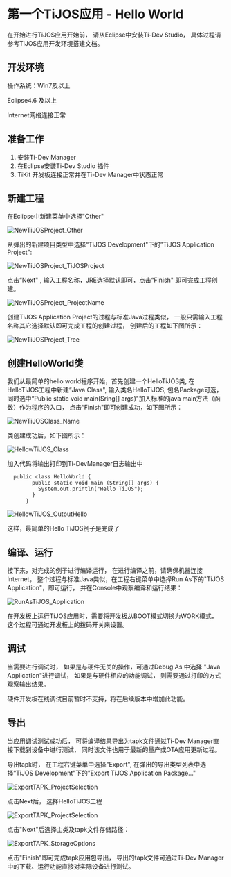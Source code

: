 # 第一个TiJOS应用 - Hello World

在开始进行TiJOS应用开始前， 请从Eclipse中安装Ti-Dev Studio， 具体过程请参考TiJOS应用开发环境搭建文档。

## 开发环境

操作系统：Win7及以上

Eclipse4.6 及以上

Internet网络连接正常

## 准备工作

1. 安装Ti-Dev Manager
2. 在Eclipse安装Ti-Dev Studio 插件
3. TiKit 开发板连接正常并在Ti-Dev Manager中状态正常

## 新建工程

在Eclipse中新建菜单中选择"Other"

![NewTiJOSProject_Other](.\img\NewTiJOSProject_Other.png)

从弹出的新建项目类型中选择“TiJOS Development"下的”TiJOS Application Project":



![NewTiJOSProject_TiJOSProject](.\img\NewTiJOSProject_TiJOSProject.png)

点击“Next" , 输入工程名称，JRE选择默认即可，点击“Finish" 即可完成工程创建。

![NewTiJOSProject_ProjectName](.\img\NewTiJOSProject_ProjectName.png)

创建TiJOS Application Project的过程与标准Java过程类似， 一般只需输入工程名称其它选择默认即可完成工程的创建过程， 创建后的工程如下图所示：

![NewTiJOSProject_Tree](.\img\NewTiJOSProject_Tree.png)

## 创建HelloWorld类

我们从最简单的hello world程序开始，首先创建一个HelloTiJOS类, 在HelloTiJOS工程中新建“Java Class", 输入类名HelloTiJOS,  包名Package可选，同时选中“Public static void main(Sring[] args)"加入标准的java main方法（函数）作为程序的入口， 点击“Finish"即可创建成功，如下图所示：

![NewTiJOSClass_Name](.\img\NewTiJOSClass_Name.png)

类创建成功后，如下图所示：

![HellowTiJOS_Class](.\img\HellowTiJOS_Class.png)

加入代码将输出打印到Ti-DevManager日志输出中

```
  public class HelloWorld {
        public static void main (String[] args) {
          System.out.println("Hello TiJOS");
        }
      }
```

![HellowTiJOS_OutputHello](.\img\HellowTiJOS_OutputHello.png)

这样，最简单的Hello TiJOS例子是完成了

## 编译、运行

接下来，对完成的例子进行编译运行， 在进行编译之前，请确保机器连接Internet， 整个过程与标准Java类似，在工程右键菜单中选择Run As下的"TiJOS Application"，即可运行， 并在Console中观察编译和运行结果：

![RunAsTiJOS_Application](.\img\RunAsTiJOS_Application.png)

在开发板上运行TiJOS应用时，需要将开发板从BOOT模式切换为WORK模式， 这个过程可通过开发板上的拨码开关来设置。

## 调试

当需要进行调试时， 如果是与硬件无关的操作，可通过Debug As 中选择 "Java Application"进行调试， 如果是与硬件相应的功能调试， 则需要通过打印的方式观察输出结果。

硬件开发板在线调试目前暂时不支持，将在后续版本中增加此功能。 

## 导出

当应用调试测试成功后， 可将编译结果导出为tapk文件通过Ti-Dev Manager直接下载到设备中进行测试， 同时该文件也用于最新的量产或OTA应用更新过程。

导出tapk时， 在工程右键菜单中选择"Export", 在弹出的导出类型列表中选择“TiJOS Development"下的”Export TiJOS Application Package..."

![ExportTAPK_ProjectSelection](.\img\ExportTAPK_Selection.png)

点击Next后， 选择HelloTiJOS工程

![ExportTAPK_ProjectSelection](.\img\ExportTAPK_ProjectSelection.png)

点击"Next"后选择主类及tapk文件存储路径：

![ExportTAPK_StorageOptions](.\img\ExportTAPK_StorageOptions.png)

点击"Finish"即可完成tapk应用包导出， 导出的tapk文件可通过Ti-Dev Manager中的下载、运行功能直接对实际设备进行测试。

